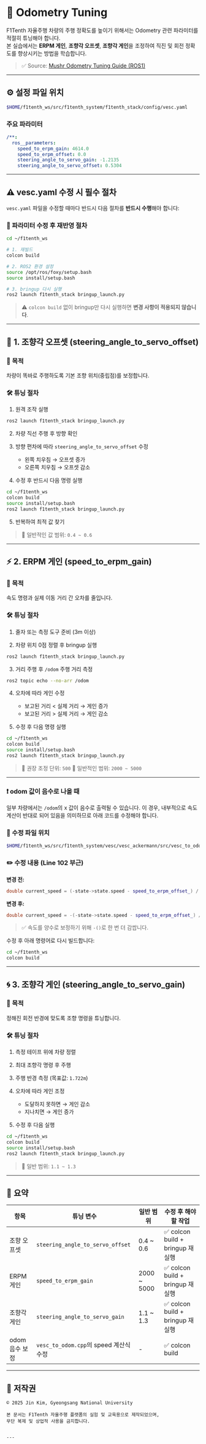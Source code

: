 # 🧪 Odometry Tuning

F1Tenth 자율주행 차량의 주행 정확도를 높이기 위해서는 Odometry 관련 파라미터를 적절히 튜닝해야 합니다.  
본 실습에서는 **ERPM 게인**, **조향각 오프셋**, **조향각 게인**을 조정하여 직진 및 회전 정확도를 향상시키는 방법을 학습합니다.

> ✅ Source: [Mushr Odometry Tuning Guide (ROS1)](https://mushr.io/tutorials/tuning/)

---

## ⚙️ 설정 파일 위치

```bash
$HOME/f1tenth_ws/src/f1tenth_system/f1tenth_stack/config/vesc.yaml
````

### 주요 파라미터

```yaml
/**:
  ros__parameters:
    speed_to_erpm_gain: 4614.0
    speed_to_erpm_offset: 0.0
    steering_angle_to_servo_gain: -1.2135
    steering_angle_to_servo_offset: 0.5304
```

---

## ⚠️ vesc.yaml 수정 시 필수 절차

`vesc.yaml` 파일을 수정할 때마다 반드시 다음 절차를 **반드시 수행**해야 합니다:

### 🔄 파라미터 수정 후 재반영 절차

```bash
cd ~/f1tenth_ws

# 1. 재빌드
colcon build

# 2. ROS2 환경 설정
source /opt/ros/foxy/setup.bash
source install/setup.bash

# 3. bringup 다시 실행
ros2 launch f1tenth_stack bringup_launch.py
```

> ⚠️ `colcon build` 없이 bringup만 다시 실행하면 **변경 사항이 적용되지 않습니다**.

---

## 🛞 1. 조향각 오프셋 (steering\_angle\_to\_servo\_offset)

### 🎯 목적

차량이 똑바로 주행하도록 기본 조향 위치(중립점)를 보정합니다.

### 🛠 튜닝 절차

1. 원격 조작 실행

```bash
ros2 launch f1tenth_stack bringup_launch.py
```

2. 차량 직선 주행 후 방향 확인

3. 방향 편차에 따라 `steering_angle_to_servo_offset` 수정

   * 왼쪽 치우침 → 오프셋 증가
   * 오른쪽 치우침 → 오프셋 감소

4. 수정 후 반드시 다음 명령 실행

```bash
cd ~/f1tenth_ws
colcon build
source install/setup.bash
ros2 launch f1tenth_stack bringup_launch.py
```

5. 반복하여 최적 값 찾기

> 📌 일반적인 값 범위: `0.4 ~ 0.6`

---

## ⚡ 2. ERPM 게인 (speed\_to\_erpm\_gain)

### 🎯 목적

속도 명령과 실제 이동 거리 간 오차를 줄입니다.

### 🛠 튜닝 절차

1. 줄자 또는 측정 도구 준비 (3m 이상)

2. 차량 위치 0점 정렬 후 bringup 실행

```bash
ros2 launch f1tenth_stack bringup_launch.py
```

3. 거리 주행 후 `/odom` 주행 거리 측정

```bash
ros2 topic echo --no-arr /odom
```

4. 오차에 따라 게인 수정

   * 보고된 거리 < 실제 거리 → 게인 증가
   * 보고된 거리 > 실제 거리 → 게인 감소

5. 수정 후 다음 명령 실행

```bash
cd ~/f1tenth_ws
colcon build
source install/setup.bash
ros2 launch f1tenth_stack bringup_launch.py
```

> 📌 권장 조정 단위: `500`
> 📌 일반적인 범위: `2000 ~ 5000`

---

### ❗ odom 값이 **음수**로 나올 때

일부 차량에서는 `/odom`의 x 값이 음수로 출력될 수 있습니다. 이 경우, 내부적으로 속도 계산이 반대로 되어 있음을 의미하므로 아래 코드를 수정해야 합니다.

### 🔧 수정 파일 위치

```bash
$HOME/f1tenth_ws/src/f1tenth_system/vesc/vesc_ackermann/src/vesc_to_odom.cpp
```

### ✏️ 수정 내용 (Line 102 부근)

**변경 전:**

```cpp
double current_speed = (-state->state.speed - speed_to_erpm_offset_) / speed_to_erpm_gain_;
```

**변경 후:**

```cpp
double current_speed = -(-state->state.speed - speed_to_erpm_offset_) / speed_to_erpm_gain_;
```

> ✅ 속도를 양수로 보정하기 위해 `-()`로 한 번 더 감쌉니다.

수정 후 아래 명령어로 다시 빌드합니다:

```bash
cd ~/f1tenth_ws
colcon build
```

---

## 🌀 3. 조향각 게인 (steering\_angle\_to\_servo\_gain)

### 🎯 목적

정해진 회전 반경에 맞도록 조향 명령을 튜닝합니다.

### 🛠 튜닝 절차

1. 측정 테이프 위에 차량 정렬

2. 최대 조향각 명령 후 주행

3. 주행 반경 측정 (목표값: `1.722m`)

4. 오차에 따라 게인 조정

   * 도달하지 못하면 → 게인 감소
   * 지나치면 → 게인 증가

5. 수정 후 다음 실행

```bash
cd ~/f1tenth_ws
colcon build
source install/setup.bash
ros2 launch f1tenth_stack bringup_launch.py
```

> 📌 일반 범위: `1.1 ~ 1.3`

---

## 📑 요약

| 항목         | 튜닝 변수                            | 일반 범위        | 수정 후 해야 할 작업                 |
| ---------- | -------------------------------- | ------------ | ---------------------------- |
| 조향 오프셋     | `steering_angle_to_servo_offset` | 0.4 \~ 0.6   | ✅ colcon build + bringup 재실행 |
| ERPM 게인    | `speed_to_erpm_gain`             | 2000 \~ 5000 | ✅ colcon build + bringup 재실행 |
| 조향각 게인     | `steering_angle_to_servo_gain`   | 1.1 \~ 1.3   | ✅ colcon build + bringup 재실행 |
| odom 음수 보정 | `vesc_to_odom.cpp`의 speed 계산식 수정 | -            | ✅ colcon build               |

---

## 📄 저작권

```
© 2025 Jin Kim, Gyeongsang National University

본 문서는 F1Tenth 자율주행 플랫폼의 실험 및 교육용으로 제작되었으며,  
무단 복제 및 상업적 사용을 금지합니다.
```

```

---
